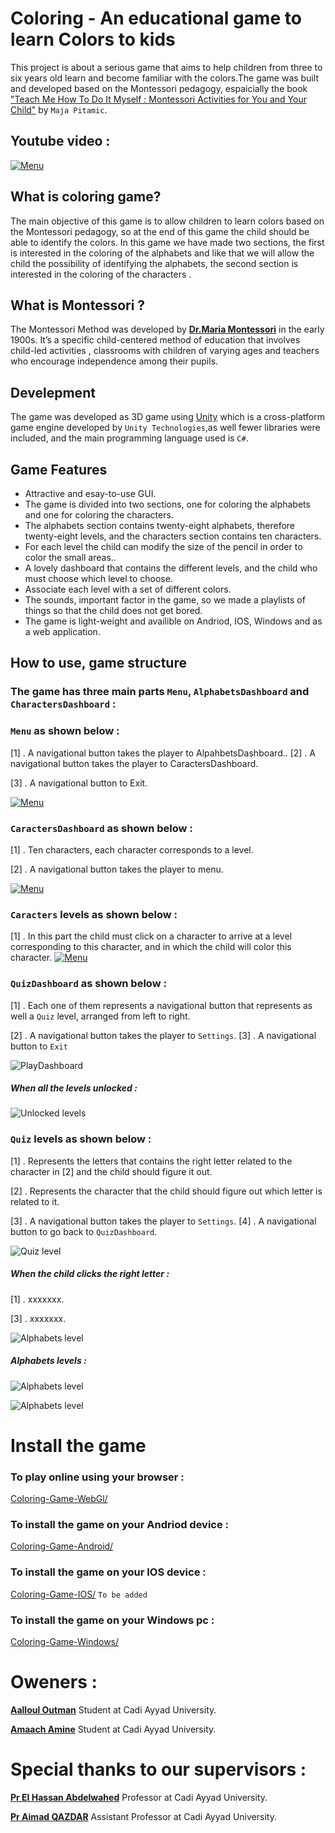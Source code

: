 # Coloring - An educational game to learn Colors to kids
This project is about a serious game that aims to help children from three to six years old learn and become familiar with the colors.The game was built and developed based on the Montessori pedagogy, espaicially the book ["Teach Me How To Do It Myself : Montessori Activities for You and Your Child"](https://www.amazon.com/Teach-Me-Myself-Montessori-Activities/dp/0764127896) by `Maja Pitamic`.

## Youtube video :

[![Menu](https://github.com/OtmanAalloul/Coloring-Game/blob/master/ScreenShots/Capture.PNG?raw=true)](https://www.youtube.com/watch?v=gMbR3Dm2KfU&t=10s)


## What is coloring game?
The main objective of this game is to allow children to learn colors based on the Montessori pedagogy, so at the end of this game the child should be able to identify the colors.
In this game we have made two sections, the first is interested in the coloring of the alphabets and like that we will allow the child the possibility of identifying the alphabets, the second section is interested in the coloring of the characters .

## What is Montessori ?
The Montessori Method was developed by **[Dr.Maria Montessori](https://en.wikipedia.org/wiki/Maria_Montessori)** in the early 1900s. It’s a specific child-centered method of education that involves child-led activities , classrooms with children of varying ages and teachers who encourage independence among their pupils.

## Develepment
The game was developed as 3D game using [Unity](https://en.wikipedia.org/wiki/Unity_(game_engine)) which is a cross-platform game engine developed by `Unity Technologies`,as well fewer libraries were included, and the main programming language used is `C#`.

## Game Features
- Attractive and esay-to-use GUI.
- The game is divided into two sections, one for coloring the alphabets and one for coloring the characters.
- The alphabets section contains twenty-eight alphabets, therefore twenty-eight levels, and the characters section contains ten characters.
- For each level the child can modify the size of the pencil in order to color the small areas..
- A lovely dashboard that contains the different levels, and the child who must choose which level to choose.
- Associate each level with a set of different colors.
- The sounds, important factor in the game, so we made a playlists of things so that the child does not get bored.
- The game is light-weight and availible on Andriod, IOS, Windows and as a web application.

## How to use, game structure

### The game has three main parts `Menu`, `AlphabetsDashboard` and `CharactersDashboard` :

### `Menu` as shown below :


[1] . A navigational button takes the player to AlpahbetsDashboard.. [2] . A navigational button takes the player to CaractersDashboard.

[3] . A navigational button to Exit.

[![Menu](https://github.com/OtmanAalloul/Coloring-Game/blob/master/ScreenShots/Menu.PNG?raw=true)](https://github.com/OtmanAalloul/Coloring-Game/blob/master/ScreenShots/Menu.PNG)

### `CaractersDashboard` as shown below :

[1] . Ten characters, each character corresponds to a level.

[2] . A navigational button takes the player to menu.

[![Menu](https://github.com/OtmanAalloul/Coloring-Game/blob/master/ScreenShots/MenuCaracters.PNG?raw=true)](https://github.com/OtmanAalloul/Coloring-Game/blob/master/ScreenShots/MenuCaracters.PNG)


### `Caracters` levels as shown below :

[1] . In this part the child must click on a character to arrive at a level corresponding to this character, and in which the child will color this character.
[![Menu](https://github.com/OtmanAalloul/Coloring-Game/blob/master/ScreenShots/PlayLevelCaracters.PNG?raw=true)](https://github.com/OtmanAalloul/Coloring-Game/blob/master/ScreenShots/PlayLevelCaracters.PNG)

### `QuizDashboard` as shown below :

[1] . Each one of them represents a navigational button that represents as well a `Quiz` level, arranged from left to right.

[2] . A navigational button takes the player to `Settings`. [3] . A navigational button to `Exit`

![PlayDashboard](/screenShots/lockedQuiz.png "QuizDashboard")

##### When all the levels unlocked :

![Unlocked levels](/screenShots/unlockedQuiz.png "Unlocked levels") 

### `Quiz` levels as shown below :

[1] . Represents the letters that contains the right letter related to the character in [2] and the child should figure it out.

[2] . Represents the character that the child should figure out which letter is related to it.

[3] . A navigational button takes the player to `Settings`.  [4] . A navigational button  to go back to `QuizDashboard`.

![Quiz level](/screenShots/QuizLevel01.png "Quiz level")

##### When the child clicks the right letter :

[1] . xxxxxxx.  

[3] . xxxxxxx.

![Alphabets level](/ScreenShots/MenuAlphabets.PNG "Alphabets level")

##### Alphabets levels :

![Alphabets level](/ScreenShots/PlayLevelAlphabets.PNG "Alphabets level")

![Alphabets level](/ScreenShots/PlayLevelAlphabets01.PNG "Alphabets level")


# Install the game 

### To play online using your browser : 

[Coloring-Game-WebGl/](https://otmanaalloul.github.io/Coloring-Game/)

### To install the game on your Andriod device : 

[Coloring-Game-Android/](https://github.com/OtmanAalloul/Coloring-Game-Android)

### To install the game on your IOS device : 

[Coloring-Game-IOS/](https://github.com/amine-amaach/ArabicAlphabet/) `To be added`

### To install the game on your Windows pc : 

[Coloring-Game-Windows/](https://github.com/OtmanAalloul/Coloring-Game-Windows)

# Oweners :

**[Aalloul Outman](https://www.linkedin.com/in/outmane-aalloul-39860814b/)** Student at Cadi Ayyad University. 


**[Amaach Amine](https://www.linkedin.com/in/amine-amaach/)** Student at Cadi Ayyad University.

# Special thanks to our supervisors :

**[Pr El Hassan Abdelwahed](https://www.linkedin.com/in/el-hassan-abdelwahed-88403320/)** Professor at Cadi Ayyad University.


**[Pr Aimad QAZDAR](https://www.linkedin.com/in/aimad-qazdar-2957181a/)** Assistant Professor at Cadi Ayyad University.
